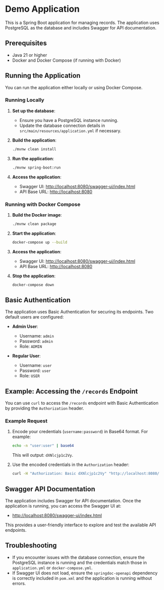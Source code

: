 # Demo Application

This is a Spring Boot application for managing records. The application uses PostgreSQL as the database and includes Swagger for API documentation.

## Prerequisites

- Java 21 or higher
- Docker and Docker Compose (if running with Docker)

## Running the Application

You can run the application either locally or using Docker Compose.

### Running Locally

1. **Set up the database**:
   - Ensure you have a PostgreSQL instance running.
   - Update the database connection details in `src/main/resources/application.yml` if necessary.

2. **Build the application**:
   ```bash
   ./mvnw clean install
   ```

3. **Run the application**:
   ```bash
   ./mvnw spring-boot:run
   ```

4. **Access the application**:
   - Swagger UI: [http://localhost:8080/swagger-ui/index.html](http://localhost:8080/swagger-ui/index.html)
   - API Base URL: [http://localhost:8080](http://localhost:8080)

### Running with Docker Compose

1. **Build the Docker image**:
   ```bash
   ./mvnw clean package
   ```

2. **Start the application**:
   ```bash
   docker-compose up --build
   ```

3. **Access the application**:
   - Swagger UI: [http://localhost:8080/swagger-ui/index.html](http://localhost:8080/swagger-ui/index.html)
   - API Base URL: [http://localhost:8080](http://localhost:8080)

4. **Stop the application**:
   ```bash
   docker-compose down
   ```

## Basic Authentication

The application uses Basic Authentication for securing its endpoints. Two default users are configured:

- **Admin User**:
  - Username: `admin`
  - Password: `admin`
  - Role: `ADMIN`

- **Regular User**:
  - Username: `user`
  - Password: `user`
  - Role: `USER`

## Example: Accessing the `/records` Endpoint

You can use `curl` to access the `/records` endpoint with Basic Authentication by providing the `Authorization` header.

### Example Request

1. Encode your credentials (`username:password`) in Base64 format. For example:
   ```bash
   echo -n "user:user" | base64
   ```
   This will output: `dXNlcjp1c2Vy`.

2. Use the encoded credentials in the `Authorization` header:
   ```bash
   curl -H "Authorization: Basic dXNlcjp1c2Vy" "http://localhost:8080/records?page=0&size=10&sortBy=createdAt&sortDir=desc"
   ```

## Swagger API Documentation

The application includes Swagger for API documentation. Once the application is running, you can access the Swagger UI at:

- [http://localhost:8080/swagger-ui/index.html](http://localhost:8080/swagger-ui/index.html)

This provides a user-friendly interface to explore and test the available API endpoints.

## Troubleshooting

- If you encounter issues with the database connection, ensure the PostgreSQL instance is running and the credentials match those in `application.yml` or `docker-compose.yml`.
- If Swagger UI does not load, ensure the `springdoc-openapi` dependency is correctly included in `pom.xml` and the application is running without errors.
